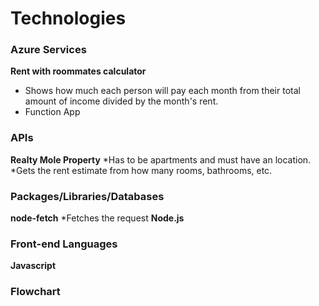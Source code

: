 # Technologies

### Azure Services

**Rent with roommates calculator**

* Shows how much each person will pay each month from their total amount of income divided by the month's rent.
* Function App

### APIs

**Realty Mole Property**
*Has to be apartments and must have an location.
*Gets the rent estimate from how many rooms, bathrooms, etc.


### Packages/Libraries/Databases

**node-fetch**
*Fetches the request
**Node.js**

### Front-end Languages

**Javascript**

### Flowchart
